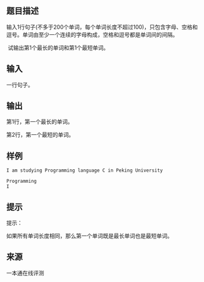 ## 题目描述

输入1行句子(不多于200个单词，每个单词长度不超过100)，只包含字母、空格和逗号。单词由至少一个连续的字母构成，空格和逗号都是单词间的间隔。

 试输出第1个最长的单词和第1个最短单词。

## 输入

一行句子。

## 输出

第1行，第一个最长的单词。

第2行，第一个最短的单词。

## 样例

```input1
I am studying Programming language C in Peking University
```

```output1
Programming
I
```

## 提示

提示：

如果所有单词长度相同，那么第一个单词既是最长单词也是最短单词。


 ## 来源

 一本通在线评测 
